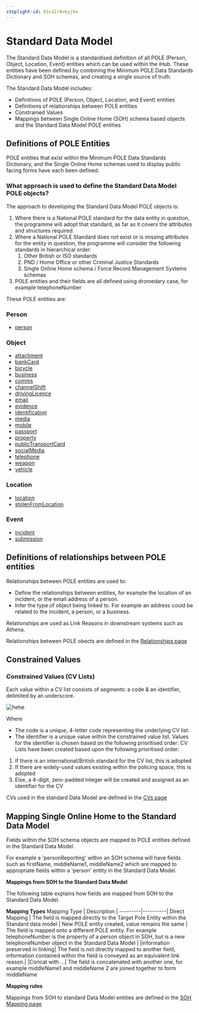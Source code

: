 ```yaml
---
stoplight-id: 01v12r8vbyj6e
---
```


# Standard Data Model

The Standard Data Model is a standardised definition of all POLE (Person, Object, Location, Event) entities which can be used within the iHub. These entities have been defined by combining the Minimum POLE Data Standards Dictionary and SOH schemas, and creating a single source of truth.

The Standard Data Model includes:

* Definitions of POLE (Person, Object, Location, and Event) entities
* Definitions of relationships between POLE entities
* Constrained Values
* Mappings between Single Online Home (SOH) schema based objects and the Standard Data Model POLE entities

## Definitions of POLE Entities
POLE entities that exist within the Minimum POLE Data Standards Dictionary, and the Single Online Home schemas used to display public facing forms have each been defined.

### What approach is used to define the Standard Data Model POLE objects?

The approach to developing the Standard Data Model POLE objects is:
1.	Where there is a National POLE standard for the data entity in question, the programme will adopt that standard, as far as it covers the attributes and structures required.
2.	Where a National POLE Standard does not exist or is missing attributes for the entity in question, the programme will consider the following standards in hierarchical order:
    1.	Other British or ISO standards
    2.	PND / Home Office or other Criminal Justice Standards
    3.	Single Online Home schema / Force Record Management Systems schemas
  4.  POLE entities and their fields are all defined using dromedary case, for example telephoneNumber

These POLE entities are:

### Person
- [person](../models/person/person.json)


### Object
- [attachment](../models/object/attachment.json)
- [bankCard](../models/object/bankCard.json)
- [bicycle](../models/object/bicycle.json)
- [business](../models/object/business.json)
- [comms](../models/object/comms.json)
- [channelShift](../models/object/channelShift.json)
- [drivingLicence](../models/object/drivingLicence.json)
- [email](../models/object/email.json)
- [evidence](../models/object/evidence.json)
- [identification](../models/object/identification.json)
- [media](../models/object/media.json)
- [mobile](../models/object/mobile.json)
- [passport](../models/object/passport.json)
- [property](../models/object/property.json)
- [publicTransportCard](../models/object/publicTransportCard.json)
- [socialMedia](../models/object/socialMedia.json)
- [telephone](../models/object/telephone.json)
- [weapon](../models/object/weapon.json)
- [vehicle](../models/object/vehicle.json) 

### Location

- [location](../models/location/location.json)
- [stolenFromLocation](../models/location/stolenFromLocation.json)

### Event

- [incident](../models/event/incident.json)
- [submission](../models/event/submission.json)

## Definitions of relationships between POLE entities
Relationships between POLE entities are used to:
* Define the relationships between entities, for example the location of an incident, or the email address of a person.
* Infer the type of object being linked to. For example an address could be related to the incident, a person, or a business. 

Relationships are used as Link Reasons in downstream systems such as Athena.

Relationships between POLE obects are defined in the [Relationships page](../docs/dataModelRelationships/relationships.md)

## Constrained Values


### Constrained Values (CV Lists)

Each value within a CV list consists of segments: a code & an identifier, delimited by an underscore.

![hehe](CVs.png)

Where
 - The code is a unique, 4-letter code representing the underlying CV list.
 - The identifier is a unique value within the constrained value list. Values for the identifier is chosen based on the following prioritised order:
CV Lists have been created based upon the following prioritised order:
1. If there is an international/British standard for the CV list, this is adopted
2. If there are widely-used values existing within the policing space, this is adopted
3. Else, a 4-digit, zero-padded integer will be created and assigned as an identifier for the CV

CVs used in the standard Data Model are defined in the [CVs page](../docs/CVs/CVs.md)


## Mapping Single Online Home to the Standard Data Model

Fields within the SOH schema objects are mapped to POLE entities defined in the Standard Data Model. 

For example a 'personReporting' within an SOH schema will have fields such as firstName, middleName1, middleName2  which are mapped to appropriate fields within a 'person' entity in the Standard Data Model.

**Mappings from SOH to the Standard Data Model**

The following table explains how fields are mapped from SOH to the Standard Data Model.


**Mapping Types**
Mapping Type | Description | 
---------|----------|
 Direct Mapping | The field is mapped directly to the Target Pole Entity within the Standard data model | 
 New POLE entity created, value remains the same | The field is mapped onto a different POLE entity. For example telephoneNumber is the property of a person object in SOH, but is a new telephoneNumber object in the Standard Data Model |
 |information preserved in linking| The field is not directly mapped to another field, information contained within the field is conveyed as an equivalent link reason.|
 |Concat with ...| The field is concatenated with another one, for example middleName1 and middleName 2 are joined together to form middleName

 

**Mapping rules** 

Mappings from SOH to standard Data Model entities are defined in the [SOH Mapping page](../docs/simplifiedMapping/Simplified-Mapping.md)





